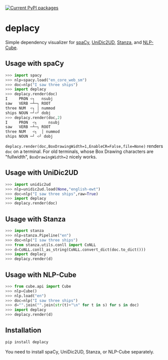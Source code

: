 [![Current PyPI packages](https://badge.fury.io/py/deplacy.svg)](https://pypi.org/project/deplacy/)

# deplacy

Simple dependency visualizer for [spaCy](https://spacy.io/), [UniDic2UD](https://pypi.org/project/unidic2ud), [Stanza](https://stanfordnlp.github.io/stanza), and [NLP-Cube](https://github.com/Adobe/NLP-Cube).

## Usage with spaCy

```py
>>> import spacy
>>> nlp=spacy.load("en_core_web_sm")
>>> doc=nlp("I saw three ships")
>>> import deplacy
>>> deplacy.render(doc)
I     PRON <┐   nsubj
saw   VERB ─┴─┐ ROOT
three NUM  <┐ │ nummod
ships NOUN ─┘<┘ dobj
>>> deplacy.render(doc,2)
I     PRON  <┐     nsubj
saw   VERB ─┴─┐ ROOT
three NUM   <┐  │ nummod
ships NOUN ─┘ <┘ dobj
```

`deplacy.render(doc,BoxDrawingWidth=1,EnableCR=False,file=None)` renders `doc` on a terminal. For old terminals, whose Box Drawing characters are "fullwidth", `BoxDrawingWidth=2` nicely works.

## Usage with UniDic2UD

```py
>>> import unidic2ud
>>> nlp=unidic2ud.load(None,"english-ewt")
>>> doc=nlp("I saw three ships",raw=True)
>>> import deplacy
>>> deplacy.render(doc)
```

## Usage with Stanza

```py
>>> import stanza
>>> nlp=stanza.Pipeline("en")
>>> doc=nlp("I saw three ships")
>>> from stanza.utils.conll import CoNLL
>>> d=CoNLL.conll_as_string(CoNLL.convert_dict(doc.to_dict()))
>>> import deplacy
>>> deplacy.render(d)
```

## Usage with NLP-Cube

```py
>>> from cube.api import Cube
>>> nlp=Cube()
>>> nlp.load("en")
>>> doc=nlp("I saw three ships")
>>> d="".join("".join(str(t)+"\n" for t in s) for s in doc)
>>> import deplacy
>>> deplacy.render(d)
```

## Installation

```sh
pip install deplacy
```

You need to install spaCy, UniDic2UD, Stanza, or NLP-Cube separately.

